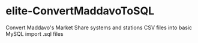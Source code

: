 # elite-ConvertMaddavoToSQL
Convert Maddavo's Market Share systems and stations CSV files into basic MySQL import .sql files
